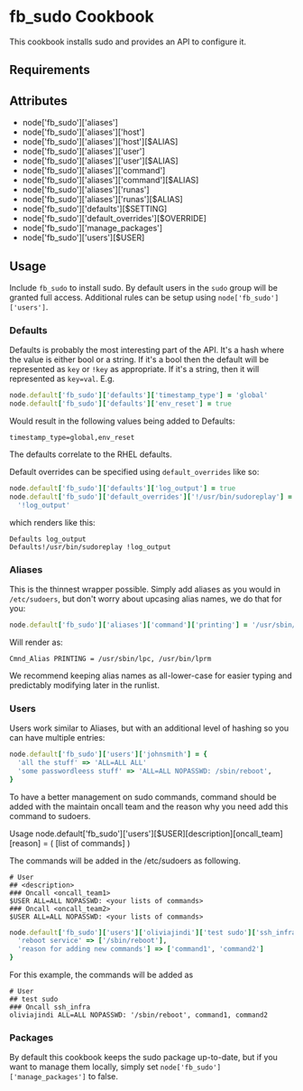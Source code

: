 fb_sudo Cookbook
================
This cookbook installs sudo and provides an API to configure it.

Requirements
------------

Attributes
----------
* node['fb_sudo']['aliases']
* node['fb_sudo']['aliases']['host']
* node['fb_sudo']['aliases']['host'][$ALIAS]
* node['fb_sudo']['aliases']['user']
* node['fb_sudo']['aliases']['user'][$ALIAS]
* node['fb_sudo']['aliases']['command']
* node['fb_sudo']['aliases']['command'][$ALIAS]
* node['fb_sudo']['aliases']['runas']
* node['fb_sudo']['aliases']['runas'][$ALIAS]
* node['fb_sudo']['defaults'][$SETTING]
* node['fb_sudo']['default_overrides'][$OVERRIDE]
* node['fb_sudo']['manage_packages']
* node['fb_sudo']['users'][$USER]

Usage
-----
Include `fb_sudo` to install sudo. By default users in the `sudo` group will
be granted full access. Additional rules can be setup using
`node['fb_sudo']['users']`.

### Defaults
Defaults is probably the most interesting part of the API. It's a hash where the
value is either bool or a string. If it's a bool then the default will be
represented as `key` or `!key` as appropriate. If it's a string, then it will
represented as `key=val`. E.g.

```ruby
node.default['fb_sudo']['defaults']['timestamp_type'] = 'global'
node.default['fb_sudo']['defaults']['env_reset'] = true
```

Would result in the following values being added to Defaults:

```text
timestamp_type=global,env_reset
```

The defaults correlate to the RHEL defaults.

Default overrides can be specified using `default_overrides` like so:

```ruby
node.default['fb_sudo']['defaults']['log_output'] = true
node.default['fb_sudo']['default_overrides']['!/usr/bin/sudoreplay'] =
  '!log_output'
```

which renders like this:

```text
Defaults log_output
Defaults!/usr/bin/sudoreplay !log_output
```

### Aliases
This is the thinnest wrapper possible. Simply add aliases as you would in
`/etc/sudoers`, but don't worry about upcasing alias names, we do that for you:

```ruby
node.default['fb_sudo']['aliases']['command']['printing'] = '/usr/sbin/lpc, /usr/bin/lprm'
```

Will render as:

```text
Cmnd_Alias PRINTING = /usr/sbin/lpc, /usr/bin/lprm
```

We recommend keeping alias names as all-lower-case for easier typing and
predictably modifying later in the runlist.

### Users
Users work similar to Aliases, but with an additional level of hashing
so you can have multiple entries:

```ruby
node.default['fb_sudo']['users']['johnsmith'] = {
  'all the stuff' => 'ALL=ALL ALL'
  'some passwordleess stuff' => 'ALL=ALL NOPASSWD: /sbin/reboot',
}
```

To have a better management on sudo commands, command should be added with
the maintain oncall team and the reason why you need add this command to sudoers.

Usage
node.default['fb_sudo']['users'][$USER][description][oncall_team][reason] = (
  [list of commands]
)

The commands will be added in the /etc/sudoers as following.

```
# User
## <description>
### Oncall <oncall_team1>
$USER ALL=ALL NOPASSWD: <your lists of commands>
### Oncall <oncall_team2>
$USER ALL=ALL NOPASSWD: <your lists of commands>
```

```ruby
node.default['fb_sudo']['users']['oliviajindi']['test sudo']['ssh_infra'] = {
  'reboot service' => ['/sbin/reboot'],
  'reason for adding new commands'] => ['command1', 'command2']
}
```

For this example, the commands will be added as

```
# User
## test sudo
### Oncall ssh_infra
oliviajindi ALL=ALL NOPASSWD: '/sbin/reboot', command1, command2
```

### Packages
By default this cookbook keeps the sudo package up-to-date, but if you
want to manage them locally, simply set
`node['fb_sudo']['manage_packages']` to false.
